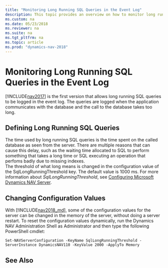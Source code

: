 ```yaml
---
title: "Monitoring Long Running SQL Queries in the Event Log"
description: This topic provides an overview on how to monitor long running SQL queries in the event log starting with NAV 2017. 
ms.custom: na
ms.date: 05/23/2018
ms.reviewer: na
ms.suite: na
ms.tgt_pltfrm: na
ms.topic: article
ms.prod: "dynamics-nav-2018"
---
```

# Monitoring Long Running SQL Queries in the Event Log

<!-- This topic needs to be updated for the BC autumn release. -->
 
[!INCLUDE[nav2017](includes/nav2017.md)] is the first version that allows long running SQL queries to be logged in the event log. The queries are logged when the application communicates with the database and the call to the database takes too long.

## Defining Long Running SQL Queries 
The time used by long running SQL queries is the time spent on the called database as seen from the server. There are multiple reasons that can cause this delay, such as the waiting time allocated to SQL to perform something that takes a long time or SQL executing an operation that perfoms badly due to missing indexes.   
The threshold of what long means is changed in the configuration value of the SqlLongRunningThreshold key. The default value is 1000 ms. For more information about *SqlLongRunningThreshold*, see [Configuring Microsoft Dynamics NAV Server](configuring-microsoft-dynamics-nav-server.md#database-settings). 


## Changing Configuration Values
With [!INCLUDE[nav2018_md](includes/nav2018_md.md)], some of the configuration values for the server can be changed in the memory of the server, without doing a server restart. To reset the configuration values dynamically, run the Dynamics NAV Administration Shell as Administrator and then type the following PowerShell cmdlet:

```
Set-NAVServerConfiguration -KeyName SqlLongRunningThreshold -ServerInstance DynamicsNAV110 -KeyValue 2000 -ApplyTo Memory
```



## See Also
<!-- Include 
[Troubleshooting: Using the Event Log to Monitor Long Running SQL Queries in Dynamics NAV](troubleshooting-long-running-queries-using-event-log.md) once is done. -->

<!--
Hi Kennie! Which articles would you like to have in this section? The ones below are some I thought could help. 

[Configuring Microsoft SQL Server](Configuring-Microsoft-SQL-Server.md) 
[Set-NAVServerConfiguration](https://go.microsoft.com/fwlink/?linkid=401394)   
[Tools for Monitoring Performance Counters and Events](Tools-for-Monitoring-Performance-Counters-and-Events.md)  
[Monitoring Microsoft Dynamics NAV Server Using Performance Counters](Monitoring-Microsoft-Dynamics-NAV-Server-Using-Performance-Counters.md)  
[Monitoring Microsoft Dynamics NAV Server Events](Monitoring-Microsoft-Dynamics-NAV-Server-Events.md)    
[How to: Use PerfView to Collect Event Trace Data](How-to--Use-PerfView-to-Collect-Event-Trace-Data.md)     
[Troubleshooting: Using Query Store to Monitor Query Performance in Dynamics NAV](troubleshooting-query-performance-using-query-store.md)
-->
